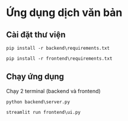 # Ứng dụng dịch văn bản

## Cài đặt thư viện

`pip install -r backend\requirements.txt`

`pip install -r frontend\requirements.txt`

## Chạy ứng dụng

Chạy 2 terminal (backend và frontend)

`python backend\server.py`

`streamlit run frontend\ui.py`

